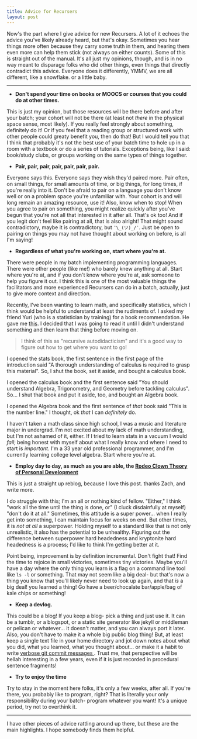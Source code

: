 ```yaml
---
title: Advice for Recursers
layout: post
---
```


Now's the part where I give advice for new Recursers. A lot of it echoes the
advice you've likely already heard, but that's okay. Sometimes you hear things
more often because they carry some truth in them, and hearing them even more can
help them stick (not always on either counts). Some of this is straight out of
the manual. It's all just my opinions, though, and is in no way meant to
disparage folks who did other things, even things that directly contradict this
advice. Everyone does it differently, YMMV, we are all different, like a
snowflake. or a little baby.

<hr>

- **Don't spend your time on books or MOOCS or courses that you could do at other times.**

This is just my opinion, but those resources will be there before and after
your batch; your cohort will not be there (at least not _there_ in the physical
space sense, most likely). If you really feel strongly about something, definitely do
it! Or if you feel that a reading group or structured work with other people
could greaty benefit you, then do that! But I would tell you that I think that
probably it's not the best use of your batch time to hole up in a room with a
textbook or do a series of tutorials.  Exceptions being, like I said:
book/study clubs, or groups working on the same types of things together.

- **Pair, pair, pair, pair, pair, pair, pair.**

Everyone says this. Everyone says they wish they'd paired more. Pair often, on
small things, for small amounts of time, or big things, for long times, if
you're really into it.  Don't be afraid to pair on a language you don't know
well or on a problem space you're unfamiliar with. Your cohort is and will
long remain an amazing resource, use it! Also, know when to stop! When  you
agree to pair on something, you might realize quickly after you've begun that
you're not all that interested in it after all. That's ok too! And if you legit
don't feel like pairing at all, that is also alright! That might sound
contradictory, maybe it is contradictory, but `¯\_(ツ)_/¯`. Just be open to
pairing on things you may not have thought about working on before, is all I'm
saying!

- **Regardless of what you're working on, start where you're at.**

There were people in my batch implementing programming languages. There were
other people (like me!) who barely knew anything at all. Start where you're at,
and if you don't know where you're at, ask someone to help you figure it out. I
think this is one of the most valuable things the facilitators and more
experienced Recursers can do in a batch, actually, just to give more context
and direction.

Recently, I've been wanting to learn math, and specifically statistics, which I
think would be helpful to understand at least the rudiments of. I asked my
friend Yuri (who is a statistician by training) for a book recommendation. He
gave me
[this](http://www.amazon.com/Statistical-Theory-Fourth-Chapman-Science/dp/0412041812).
I decided that I was going to read it until I didn't understand something and
then learn that thing before moving on.

>I think of this as "recursive autodidacticism" and it's a good way to figure
>out how to get where you want to go!

I opened the stats book, the first sentence in the first page of the
introduction said "A thorough understanding of calculus is required to grasp
this material". So, I shut the book, set it aside, and bought a calculus book.

I opened the calculus book and the first sentence said "You should understand
Algebra, Trigonometry, and Geometry before tackling calculus". So... I shut that book
and put it aside, too, and bought an Algebra book.

I opened the Algebra book and the first sentence of _that_ book said "This is
the number line." I thought, ok *that* I can _definitely_ do.

I haven't taken a math class since high school, I was a music and literature
major in undergrad. I'm not excited about my lack of math understanding, but
I'm not ashamed of it, either. If I tried to learn stats in a vacuum I would
_fail_; being honest with myself about what I really know and where I need to
start is _important_. I'm a 33 year old professional programmer, and I'm
currently learning college level algebra. Start where you're at.

- **Employ day to day, as much as you are able, the [Rodeo Clown Theory of
  Personal
  Development](http://blog.zdsmith.com/the-rodeo-clown-theory-of-personal-development.html)**

This is just a straight up reblog, because I love this post. thanks Zach, and
write more.

I do struggle with this; I'm an all or nothing kind of fellow. "Either," I
think "work all the time until the thing is done, or" (I cluck disdainfully at
myself) "don't do it at all." Sometimes, this attitude is a super power... when
I really get into something, I can maintain focus for weeks on end. But other
times, it is _not at all_ a superpower. Holding myself to a standard like that
is not only unrealistic, it also has the potential to be unhealthy. Figuring
out the difference between superpower hard headedness and kryptonite hard
headedness is a process; I'd like to think I'm getting better at it.

Point being, improvement is by definition incremental. Don't fight
that! Find the time to rejoice in small victories, sometimes tiny victories.
Maybe you'll have a day where the only thing you learn is a flag on a command
line tool like `ls -l` or something. That may not seem like a big deal- but
that's now a thing you know that you'll likely never need to look up again, and
that _is_ a big deal! you learned a thing! Go have a beer/chocalate
bar/apple/bag of kale chips or something!

- **Keep a devlog.**

This could be a blog! If you keep a blog- pick a thing and just use it. It can
be a tumblr, or a blogspot, or a static site generator like jekyll or middleman
or pelican or whatever... it doesn't matter, and you can always port it later.
Also, you don't have to make it a whole big public blog thing! But, at least
keep a single text file in your home directory and jot down notes about what
you did, what you learned, what you thought about...  or make it a habit to
write [ verbose git commit messages ](http://chris.beams.io/posts/git-commit/).
Trust me, that perspective will be hellah interesting in a few years, even if
it is just recorded in procedural sentence fragments!

- **Try to enjoy the time**

Try to stay in the moment here folks, it's only a few weeks, after all. If
you're there, you probably like to program, right? That is literally your only
responsibility during your batch- program whatever you want! It's a unique
period, try not to overthink it.

<hr>

I have other pieces of advice rattling around up there, but these are the main
highlights. I hope somebody finds them helpful.

